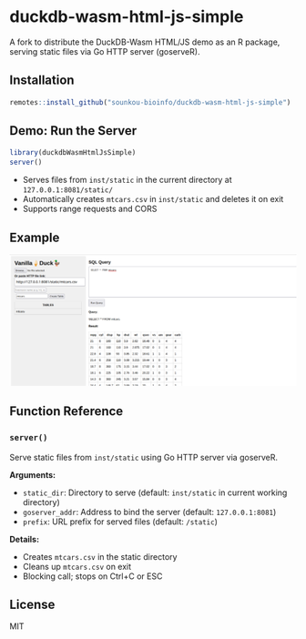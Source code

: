 # duckdb-wasm-html-js-simple

A fork to distribute the DuckDB-Wasm HTML/JS demo as an R package, serving static files via Go HTTP server (goserveR).

## Installation

```r
remotes::install_github("sounkou-bioinfo/duckdb-wasm-html-js-simple")
```

## Demo: Run the Server

```r
library(duckdbWasmHtmlJsSimple)
server()
```

- Serves files from `inst/static` in the current directory at `127.0.0.1:8081/static/`
- Automatically creates `mtcars.csv` in `inst/static` and deletes it on exit
- Supports range requests and CORS

## Example

![Screenshot](inst/static/mtcarsFomhttp.png)

## Function Reference

### `server()`

Serve static files from `inst/static` using Go HTTP server via goserveR.

**Arguments:**
- `static_dir`: Directory to serve (default: `inst/static` in current working directory)
- `goserver_addr`: Address to bind the server (default: `127.0.0.1:8081`)
- `prefix`: URL prefix for served files (default: `/static`)

**Details:**
- Creates `mtcars.csv` in the static directory
- Cleans up `mtcars.csv` on exit
- Blocking call; stops on Ctrl+C or ESC

## License
MIT
